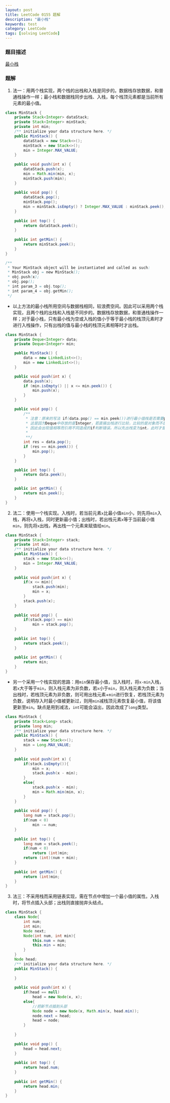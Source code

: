 ```yaml
---
layout: post
title: LeetCode 0155 题解
description: "最小栈"
keywords: test
category: LeetCode
tags: [solving LeetCode]
---
```


### 题目描述
[最小栈](https://leetcode-cn.com/problems/min-stack/)

### 题解
1. 法一：用两个栈实现，两个栈的出栈和入栈是同步的。数据栈存放数据，和普通栈操作一样；最小栈和数据栈同步出栈、入栈，每个栈顶元素都是当前所有元素的最小值。

```java
class MinStack {
    private Stack<Integer> dataStack;
    private Stack<Integer> minStack;
    private int min;
    /** initialize your data structure here. */
    public MinStack() {
        dataStack = new Stack<>();
        minStack = new Stack<>();
        min = Integer.MAX_VALUE;
    }
    
    public void push(int x) {
        dataStack.push(x);
        min = Math.min(min, x);
        minStack.push(min);
    }
    
    public void pop() {
        dataStack.pop();
        minStack.pop();
        min = minStack.isEmpty() ? Integer.MAX_VALUE : minStack.peek();
    }
    
    public int top() {
        return dataStack.peek();
    }
    
    public int getMin() {
        return minStack.peek();
    }
}

/**
 * Your MinStack object will be instantiated and called as such:
 * MinStack obj = new MinStack();
 * obj.push(x);
 * obj.pop();
 * int param_3 = obj.top();
 * int param_4 = obj.getMin();
 */
```

* 以上方法的最小栈所用空间与数据栈相同，较浪费空间。因此可以采用两个栈实现，且两个栈的出栈和入栈是不同步的。数据栈存放数据，和普通栈操作一样；对于最小栈，只有最小栈为空或入栈的值小于等于最小栈的栈顶元素时才进行入栈操作，只有出栈的值与最小栈的栈顶元素相等时才出栈。

```java
class MinStack {
    private Deque<Integer> data;
    private Deque<Integer> min;

    public MinStack() {
        data = new LinkedList<>();
        min = new LinkedList<>();
    }

    public void push(int x) {
        data.push(x);
        if (min.isEmpty() || x <= min.peek()) {
            min.push(x);
        }
    }

    public void pop() {
        /**
         * 注意：原来的写法 if(data.pop() == min.peek())进行最小值栈是否需要pop的判断有问题。
         * 这是因为Deque中存放的是Integer，若直接出栈进行比较，比较的是对象而不是值，
         * 因此会出现值相等而引用不同造成的if判断错误。所以先出栈变为int，此时才是判断值是否相等。
         *
         **/
        int res = data.pop();
        if (res == min.peek()) {
            min.pop();
        }
    }

    public int top() {
        return data.peek();
    }

    public int getMin() {
        return min.peek();
    }
}
```

2. 法二：使用一个栈实现。入栈时，若当前元素`x`比最小值`min`小，则先将`min`入栈，再将`x`入栈，同时更新最小值；出栈时，若出栈元素`x`等于当前最小值`min`，则先将`x`出栈，再出栈一个元素来赋值给`min`。

```java
class MinStack {
    private Stack<Integer> stack;
    private int min;
    /** initialize your data structure here. */
    public MinStack() {
        stack = new Stack<>();
        min = Integer.MAX_VALUE;
    }
    
    public void push(int x) {
        if(x <= min){
            stack.push(min);
            min = x;
        }
        stack.push(x);
    }
    
    public void pop() {
        if(stack.pop() == min)
            min = stack.pop();
    }
    
    public int top() {
        return stack.peek();
    }
    
    public int getMin() {
        return min;
    }
}
```
* 另一个采用一个栈实现的思路：用`min`保存最小值，当入栈时，将`x-min`入栈，若`x`大于等于`min`，则入栈元素为非负数，若`x`小于`min`，则入栈元素为负数；当出栈时，若栈顶元素为非负数，则可用出栈元素+`min`进行恢复，若栈顶元素为负数，说明存入时最小值被更新过，则用`min`减栈顶元素恢复最小值，将该值更新至`min`。缺点是用到减法，`int`可能会溢出，因此改成了`long`类型。

```java
class MinStack {
    private Stack<Long> stack;
    private long min;
    /** initialize your data structure here. */
    public MinStack() {
        stack = new Stack<>();
        min = Long.MAX_VALUE;
    }
    
    public void push(int x) {
        if(stack.isEmpty()){
            min = x;
            stack.push(x - min);
        }
        else{
            stack.push(x - min); 
            min = Math.min(min, x);
        }
    }
    
    public void pop() {
        long num = stack.pop();
        if(num < 0)
            min -= num;
    }
    
    public int top() {
        long num = stack.peek();
        if(num < 0)
            return (int)min;
        return (int)(num + min);
    }
    
    public int getMin() {
        return (int)min;
    }
}
```

3. 法三：不采用栈而采用链表实现，需在节点中增加一个最小值的属性。入栈时，将节点插入头部；出栈则直接抛弃头结点。

```java
class MinStack {
    class Node{
        int num;
        int min;
        Node next;
        Node(int num, int min){
            this.num = num;
            this.min = min;
        } 
    }
    Node head;
    /** initialize your data structure here. */
    public MinStack() {
        
    }
    
    public void push(int x) {
        if(head == null)
            head = new Node(x, x);
        else{
            //把新节点插到头部
            Node node = new Node(x, Math.min(x, head.min));
            node.next = head;
            head = node;
        }
               
    }
    
    public void pop() {
        head = head.next;
    }
    
    public int top() {
        return head.num;
    }
    
    public int getMin() {
        return head.min;
    }
}
```
